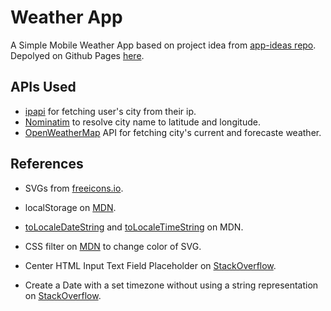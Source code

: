 # Weather App

A Simple Mobile Weather App based on project idea from [app-ideas repo](https://github.com/florinpop17/app-ideas/blob/master/Projects/1-Beginner/Weather-App.md). Depolyed on Github Pages [here](https://deadmercury.github.io/implement-app-ideas/beginner/Weather-App/index.html).

## APIs Used

- [ipapi](https://ipapi.co/api/#location-of-a-specific-ip) for fetching user's city from their ip.
- [Nominatim](https://nominatim.org/release-docs/develop/api/Search/) to resolve city name to latitude and longitude.
- [OpenWeatherMap](https://openweathermap.org/api) API for fetching city's current and forecaste weather.

## References

- SVGs from [freeicons.io](https://freeicons.io/).

- localStorage on [MDN](https://developer.mozilla.org/en-US/docs/Web/API/Window/localStorage).

- [toLocaleDateString](https://developer.mozilla.org/en-US/docs/Web/JavaScript/Reference/Global_Objects/Date/toLocaleDateString#using_options) and [toLocaleTimeString](https://developer.mozilla.org/en-US/docs/Web/JavaScript/Reference/Global_Objects/Date/toLocaleTimeString#using_options) on MDN.

- CSS filter on [MDN](https://developer.mozilla.org/en-US/docs/Web/CSS/filter) to change color of SVG.

- Center HTML Input Text Field Placeholder on [StackOverflow](https://stackoverflow.com/a/15378182).

- Create a Date with a set timezone without using a string representation on [StackOverflow](https://stackoverflow.com/a/54453990).
